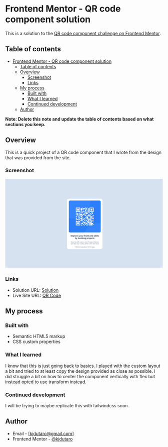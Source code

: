 # Frontend Mentor - QR code component solution

This is a solution to the [QR code component challenge on Frontend Mentor](https://www.frontendmentor.io/challenges/qr-code-component-iux_sIO_H).

## Table of contents

- [Frontend Mentor - QR code component solution](#frontend-mentor---qr-code-component-solution)
  - [Table of contents](#table-of-contents)
  - [Overview](#overview)
    - [Screenshot](#screenshot)
    - [Links](#links)
  - [My process](#my-process)
    - [Built with](#built-with)
    - [What I learned](#what-i-learned)
    - [Continued development](#continued-development)
  - [Author](#author)

**Note: Delete this note and update the table of contents based on what sections you keep.**

## Overview

This is a quick project of a QR code component that I wrote from the design that was provided from the site.

### Screenshot

![QR Code Component](./screenshot.png)

### Links

- Solution URL: [Solution](https://github.com/kjdutaro/frontend-learning-journey/tree/b60674dd44eeb5e4302771bdb0cc5021ac9c1698/qr-code-component-main)
- Live Site URL: [QR Code](https://qr-code-component-main-coral-one.vercel.app/)

## My process

### Built with

- Semantic HTML5 markup
- CSS custom properties

### What I learned

I know that this is just going back to basics. I played with the custom layout a bit and tried to at least copy the design provided as close as possible. I did struggle a bit on how to center the component vertically with flex but instead opted to use transform instead.

### Continued development

I will be trying to maybe replicate this with tailwindcss soon.

## Author

- Email - [kjdutaro@gmail.com]
- Frontend Mentor - [@kjdutaro](https://www.frontendmentor.io/profile/yourusername)
